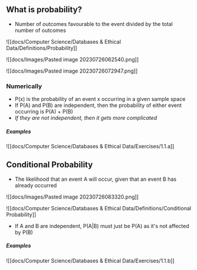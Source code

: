 ## What is probability? 
- Number of outcomes favourable to the event divided by the total number of outcomes

![[docs/Computer Science/Databases & Ethical Data/Definitions/Probability]]


![[docs/Images/Pasted image 20230726062540.png]]

![[docs/Images/Pasted image 20230726072947.png]]



### Numerically
- P(x) is the probability of an event x occurring in a given sample space
- If P(A) and P(B) are independent, then the probability of either event occurring is P(A) + P(B)
- *If they are not independent, then it gets more complicated*

##### Examples

![[docs/Computer Science/Databases & Ethical Data/Exercises/1.1.a]]



## Conditional Probability
- The likelihood that an event A will occur, given that an event B has already occurred
 
![[docs/Images/Pasted image 20230726083320.png]]


![[docs/Computer Science/Databases & Ethical Data/Definitions/Conditional Probability]]

- If A and B are independent, P(A|B) must just be P(A) as it's not affected by P(B)

##### Examples

![[docs/Computer Science/Databases & Ethical Data/Exercises/1.1.b]]